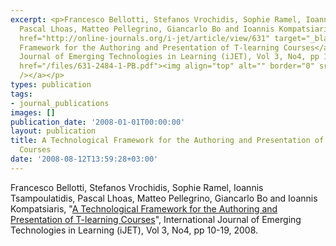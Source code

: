 ```yaml
---
excerpt: <p>Francesco Bellotti, Stefanos Vrochidis, Sophie Ramel, Ioannis Tsampoulatidis,
  Pascal Lhoas, Matteo Pellegrino, Giancarlo Bo and Ioannis Kompatsiaris, &quot;<a
  href="http://online-journals.org/i-jet/article/view/631" target="_blank">A Technological
  Framework for the Authoring and Presentation of T-learning Courses</a>&quot;, International
  Journal of Emerging Technologies in Learning (iJET), Vol 3, No4, pp 10-19, 2008.<a
  href="/files/631-2484-1-PB.pdf"><img align="top" alt="" border="0" src="/files/pdf/pdf.png"
  /></a></p>
types: publication
tags:
- journal_publications
images: []
publication_date: '2008-01-01T00:00:00'
layout: publication
title: A Technological Framework for the Authoring and Presentation of T-learning
  Courses
date: '2008-08-12T13:59:28+03:00'
---
```

<p>Francesco Bellotti, Stefanos Vrochidis, Sophie Ramel, Ioannis Tsampoulatidis, Pascal Lhoas, Matteo Pellegrino, Giancarlo Bo and Ioannis Kompatsiaris, &quot;<a href="http://online-journals.org/i-jet/article/view/631" target="_blank">A Technological Framework for the Authoring and Presentation of T-learning Courses</a>&quot;, International Journal of Emerging Technologies in Learning (iJET), Vol 3, No4, pp 10-19, 2008.<a href="/files/631-2484-1-PB.pdf"><img align="top" alt="" border="0" src="/files/pdf/pdf.png" /></a></p>
